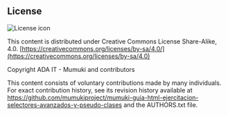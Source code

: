 ## License
![License icon](https://licensebuttons.net/l/by-sa/3.0/88x31.png)

This content is distributed under Creative Commons License Share-Alike, 4.0. [https://creativecommons.org/licenses/by-sa/4.0/](https://creativecommons.org/licenses/by-sa/4.0)

Copyright ADA IT - Mumuki and contributors

This content consists of voluntary contributions made by many
individuals. For exact contribution history, see its revision history
available at https://github.com/mumukiproject/mumuki-guia-html-ejercitacion-selectores-avanzados-y-pseudo-clases and the AUTHORS.txt file.

